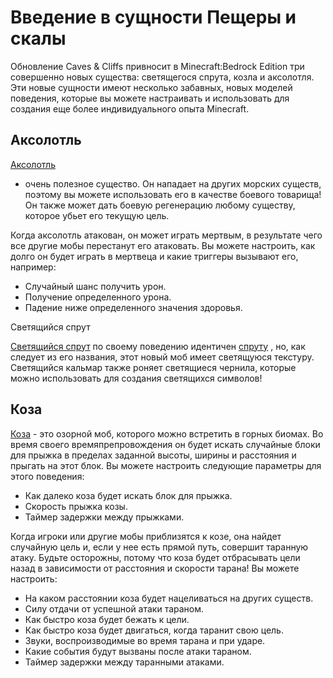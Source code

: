 # Введение в сущности Пещеры и скалы

Обновление Caves & Cliffs привносит в Minecraft:Bedrock Edition три совершенно новых существа: светящегося спрута, козла
и аксолотля. Эти новые сущности имеют несколько забавных, новых моделей поведения, которые вы можете настраивать и
использовать для создания еще более индивидуального опыта Minecraft.

## Аксолотль

[Аксолотль](https://docs.microsoft.com/ru-ru/minecraft/creator/reference/source/vanillabehaviorpack_snippets/entities/axolotl)

- очень полезное существо. Он нападает на других морских существ, поэтому вы можете использовать его в качестве боевого
  товарища! Он также может дать боевую регенерацию любому существу, которое убьет его текущую цель.

Когда аксолотль атакован, он может играть мертвым, в результате чего все другие мобы перестанут его атаковать. Вы можете
настроить, как долго он будет играть в мертвеца и какие триггеры вызывают его, например:

+ Случайный шанс получить урон.
+ Получение определенного урона.
+ Падение ниже определенного значения здоровья.

Светящийся спрут

[Светящийся спрут](https://docs.microsoft.com/ru-ru/minecraft/creator/reference/source/vanillabehaviorpack_snippets/entities/glow_squid)
по своему поведению
идентичен [спруту](https://docs.microsoft.com/ru-ru/minecraft/creator/reference/source/vanillabehaviorpack_snippets/entities/squid)
, но, как следует из его названия, этот новый моб имеет светящуюся текстуру. Светящийся кальмар также роняет светящиеся
чернила, которые можно использовать для создания светящихся символов!

## Коза

[Коза](https://docs.microsoft.com/ru-ru/minecraft/creator/reference/source/vanillabehaviorpack_snippets/entities/goat) -
это озорной моб, которого можно встретить в горных биомах. Во время своего времяпрепровождения он будет искать случайные
блоки для прыжка в пределах заданной высоты, ширины и расстояния и прыгать на этот блок. Вы можете настроить следующие
параметры для этого поведения:

+ Как далеко коза будет искать блок для прыжка.
+ Скорость прыжка козы.
+ Таймер задержки между прыжками.

Когда игроки или другие мобы приблизятся к козе, она найдет случайную цель и, если у нее есть прямой путь, совершит
таранную атаку. Будьте осторожны, потому что коза будет отбрасывать цели назад в зависимости от расстояния и скорости
тарана! Вы можете настроить:

+ На каком расстоянии коза будет нацеливаться на других существ.
+ Силу отдачи от успешной атаки тараном.
+ Как быстро коза будет бежать к цели.
+ Как быстро коза будет двигаться, когда таранит свою цель.
+ Звуки, воспроизводимые во время тарана и при ударе.
+ Какие события будут вызваны после атаки тараном.
+ Таймер задержки между таранными атаками.
